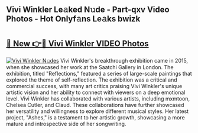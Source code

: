 ## Vivi Winkler Le𝚊ked N𝚞de - Part-qxv Video Photos - Hot Onlyf𝚊ns Le𝚊ks bwizk

# <h2><a href="http://ab86629.deff.icu/?id=Vivi+Winkler">🔗 New 👉🔴 Vivi Winkler VIDEO Photos</a></h2>

[![Vivi Winkler N𝚞des](https://i.imgur.com/rIISA9y.gif)](http://ab86629.deff.icu/?id=Vivi+Winkler)
Vivi Winkler's breakthrough exhibition came in 2015, when she showcased her work at the Saatchi Gallery in London. The exhibition, titled "Reflections," featured a series of large-scale paintings that explored the theme of self-reflection. The exhibition was a critical and commercial success, with many art critics praising Vivi Winkler's unique artistic vision and her ability to connect with viewers on a deep emotional level. Vivi Winkler has collaborated with various artists, including mxmtoon, Chelsea Cutler, and Claud. These collaborations have further showcased her versatility and willingness to explore different musical styles. Her latest project, "Ashes," is a testament to her artistic growth, showcasing a more mature and introspective side of her songwriting.
